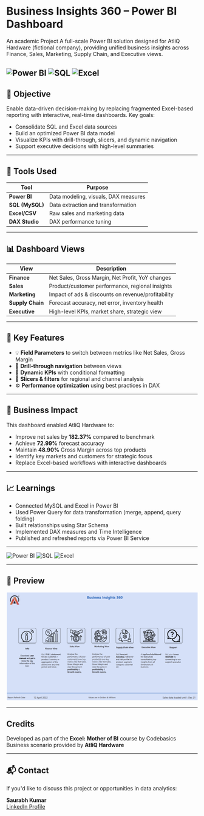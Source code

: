 
# Business Insights 360 – Power BI Dashboard
An academic Project
A full-scale Power BI solution designed for AtliQ Hardware (fictional company), providing unified business insights across Finance, Sales, Marketing, Supply Chain, and Executive views. 

![Power BI](https://img.shields.io/badge/Tool-PowerBI-yellow?logo=powerbi)
![SQL](https://img.shields.io/badge/Language-SQL-blue?logo=mysql)
![Excel](https://img.shields.io/badge/Tool-Excel-green?logo=microsoft-excel)
---

## 📌 Objective

Enable data-driven decision-making by replacing fragmented Excel-based reporting with interactive, real-time dashboards. Key goals:

- Consolidate SQL and Excel data sources
- Build an optimized Power BI data model
- Visualize KPIs with drill-through, slicers, and dynamic navigation
- Support executive decisions with high-level summaries

---

## 🧰 Tools Used

| Tool        | Purpose                           |
|-------------|-----------------------------------|
| **Power BI**    | Data modeling, visuals, DAX measures |
| **SQL (MySQL)** | Data extraction and transformation |
| **Excel/CSV**   | Raw sales and marketing data       |
| **DAX Studio**  | DAX performance tuning              |

---

## 📊 Dashboard Views

| View           | Description |
|----------------|-------------|
| **Finance**    | Net Sales, Gross Margin, Net Profit, YoY changes |
| **Sales**      | Product/customer performance, regional insights |
| **Marketing**  | Impact of ads & discounts on revenue/profitability |
| **Supply Chain** | Forecast accuracy, net error, inventory health |
| **Executive**  | High-level KPIs, market share, strategic view |

---

## 🧠 Key Features

- 💡 **Field Parameters** to switch between metrics like Net Sales, Gross Margin
- 🧭 **Drill-through navigation** between views
- 🎯 **Dynamic KPIs** with conditional formatting
- 📌 **Slicers & filters** for regional and channel analysis
- ⚙️ **Performance optimization** using best practices in DAX

---

## 💼 Business Impact

This dashboard enabled AtliQ Hardware to:

- Improve net sales by **182.37%** compared to benchmark
- Achieve **72.99%** forecast accuracy
- Maintain **48.90%** Gross Margin across top products
- Identify key markets and customers for strategic focus
- Replace Excel-based workflows with interactive dashboards

---

## 📈 Learnings

- Connected MySQL and Excel in Power BI
- Used Power Query for data transformation (merge, append, query folding)
- Built relationships using Star Schema
- Implemented DAX measures and Time Intelligence
- Published and refreshed reports via Power BI Service

---

![Power BI](https://img.shields.io/badge/Tool-PowerBI-yellow?logo=powerbi)
![SQL](https://img.shields.io/badge/Language-SQL-blue?logo=mysql)
![Excel](https://img.shields.io/badge/Tool-Excel-green?logo=microsoft-excel)


---

## 📸 Preview

![Dashboard Preview](Images/dashboard_preview.png)


---

##  Credits

Developed as part of the **Excel: Mother of BI** course by Codebasics  
Business scenario provided by **AtliQ Hardware**


---

## 📬 Contact

If you'd like to discuss this project or opportunities in data analytics:

**Saurabh Kumar**  
[LinkedIn Profile](https://linkedin.com/in/srvkumar)  



